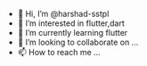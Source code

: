 - 👋 Hi, I’m @harshad-sstpl
- 👀 I’m interested in flutter,dart
- 🌱 I’m currently learning flutter
- 💞️ I’m looking to collaborate on ...
- 📫 How to reach me ...

<!---
harshad-sstpl/harshad-sstpl is a ✨ special ✨ repository because its `README.md` (this file) appears on your GitHub profile.
You can click the Preview link to take a look at your changes.
--->
